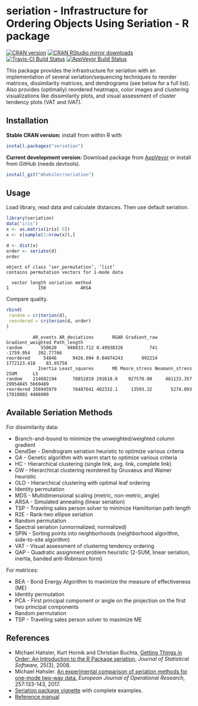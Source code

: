 # seriation - Infrastructure for Ordering Objects Using Seriation - R package

[![CRAN version](http://www.r-pkg.org/badges/version/seriation)](https://cran.r-project.org/package=seriation)
[![CRAN RStudio mirror downloads](http://cranlogs.r-pkg.org/badges/seriation)](https://cran.r-project.org/package=seriation)
[![Travis-CI Build Status](https://travis-ci.org/mhahsler/seriation.svg?branch=master)](https://travis-ci.org/mhahsler/seriation)
[![AppVeyor Build Status](https://ci.appveyor.com/api/projects/status/github/mhahsler/seriation?branch=master&svg=true)](https://ci.appveyor.com/project/mhahsler/seriation)

This package provides the infrastructure for seriation 
with an implementation of several
seriation/sequencing techniques to reorder matrices, dissimilarity
matrices, and dendrograms (see below for a full list). Also provides (optimally) reordered heatmaps, 
color images and clustering visualizations like dissimilarity plots, and
visual assessment of cluster tendency plots (VAT and iVAT).

## Installation

__Stable CRAN version:__ install from within R with
```R
install.packages("seriation")
```
__Current development version:__ Download package from [AppVeyor](https://ci.appveyor.com/project/mhahsler/seriation/build/artifacts) or install from GitHub (needs devtools).
```R 
install_git("mhahsler/seriation")
```

## Usage

Load library, read data and calculate distances. Then use default seriation.
```R
library(seriation)
data("iris")
x <- as.matrix(iris[-5])
x <- x[sample(1:nrow(x)),]

d <- dist(x)
order <- seriate(d)
order
```

```
object of class ‘ser_permutation’, ‘list’
contains permutation vectors for 1-mode data

  vector length seriation method
1           150             ARSA
```

Compare quality.
```R
rbind(
 random = criterion(d),
 reordered = criterion(d, order)
)
```

```
          AR_events AR_deviations       RGAR Gradient_raw Gradient_weighted Path_length
random       550620    948833.712 0.49938328          741         -1759.954   392.77766
reordered     54846      9426.094 0.04974243       992214       1772123.418    83.95758
            Inertia Least_squares       ME Moore_stress Neumann_stress     2SUM      LS
random    214602194      78852819 291618.0    927570.00     461133.357 29954845 5669489
reordered 356945979      76487641 402332.1     13593.32       5274.093 17810802 4486900
```

## Available Seriation Methods
For dissimilarity data:

 *  Branch-and-bound to minimize the unweighted/weighted column gradient 
 *  DendSer - Dendrogram seriation heuristic to optimize various criteria
 *  GA - Genetic algorithm with warm start to optimize various criteria
 *  HC - Hierarchical clustering (single link, avg. link, complete link) 
 *  GW - Hierarchical clustering reordered by Gruvaeus and Wainer heuristic 
 *  OLO - Hierarchical clustering with optimal leaf ordering 
 *  Identity permutation 
 *  MDS - Multidimensional scaling (metric, non-metric, angle) 
 *  ARSA - Simulated annealing (linear seriation)   
 *  TSP - Traveling sales person solver to minimize Hamiltonian path length 
 *  R2E - Rank-two ellipse seriation 
 *  Random permutation
 *  Spectral seriation (unnormalized, normalized) 
 *  SPIN - Sorting points into neighborhoods (neighborhood algorithm, side-to-site algorithm) 
 *  VAT - Visual assessment of clustering tendency ordering 
 *  QAP - Quadratic assignment problem heuristic (2-SUM, linear seriation, inertia, banded anti-Robinson form)
  
For matrices:

 *  BEA - Bond Energy Algorithm to maximize the measure of effectiveness (ME) 
 *  Identity permutation 
 *  PCA - First principal component or angle on the projection on the first two principal components 
 *  Random permutation 
 *  TSP - Traveling sales person solver to maximize ME 

## References

* Michael Hahsler, Kurt Hornik and Christian Buchta, [Getting Things in Order: An Introduction to the R Package seriation,](http://dx.doi.org/10.18637/jss.v025.i03) _Journal of Statistical Software,_ 25(3), 2008.
* Michael Hahsler. [An experimental comparison of seriation methods for one-mode two-way data.](http://dx.doi.org/10.1016/j.ejor.2016.08.066) _European Journal of Operational Research,_ 257:133-143, 2017.
* [Seriation package vignette](https://cran.r-project.org/package=seriation/vignettes/seriation.pdf) with complete examples.
* [Reference manual](https://cran.r-project.org/package=seriation/seriation.pdf)
